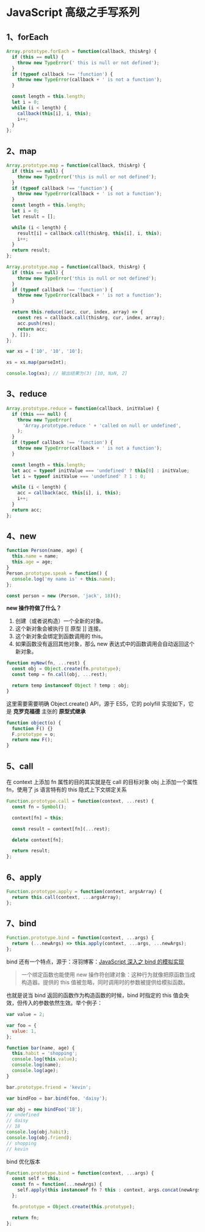 # JavaScript 高级之手写系列

## 1、forEach

```js
Array.prototype.forEach = function(callback, thisArg) {
  if (this == null) {
    throw new TypeError(' this is null or not defined');
  }
  if (typeof callback !== 'function') {
    throw new TypeError(callback + ' is not a function');
  }

  const length = this.length;
  let i = 0;
  while (i < length) {
    callback(this[i], i, this);
    i++;
  }
};
```

## 2、map

```js
Array.prototype.map = function(callback, thisArg) {
  if (this == null) {
    throw new TypeError('this is null or not defined');
  }
  if (typeof callback !== 'function') {
    throw new TypeError(callback + ' is not a function');
  }
  const length = this.length;
  let i = 0;
  let result = [];

  while (i < length) {
    result[i] = callback.call(thisArg, this[i], i, this);
    i++;
  }
  return result;
};
```

```js
Array.prototype.map = function(callback, thisArg) {
  if (this == null) {
    throw new TypeError('this is null or not defined');
  }
  if (typeof callback !== 'function') {
    throw new TypeError(callback + ' is not a function');
  }

  return this.reduce((acc, cur, index, array) => {
    const res = callback.call(thisArg, cur, index, array);
    acc.push(res);
    return acc;
  }, []);
};
```

```js
var xs = ['10', '10', '10'];

xs = xs.map(parseInt);

console.log(xs); // 输出结果为(3) [10, NaN, 2]
```

## 3、reduce

```js
Array.prototype.reduce = function(callback, initValue) {
  if (this === null) {
    throw new TypeError(
      'Array.prototype.reduce ' + 'called on null or undefined',
    );
  }
  if (typeof callback !== 'function') {
    throw new TypeError(callback + ' is not a function');
  }

  const length = this.length;
  let acc = typeof initValue === 'undefined' ? this[0] : initValue;
  let i = typeof initValue === 'undefined' ? 1 : 0;

  while (i < length) {
    acc = callback(acc, this[i], i, this);
    i++;
  }
  return acc;
};
```

## 4、new

```js
function Person(name, age) {
  this.name = name;
  this.age = age;
}
Person.prototype.speak = function() {
  console.log('my name is' + this.name);
};

const person = new (Person, 'jack', 18)();
```

**new 操作符做了什么？**

1. 创建（或者说构造）一个全新的对象。
2. 这个新对象会被执行 [[ 原型 ]] 连接。
3. 这个新对象会绑定到函数调用的 this。
4. 如果函数没有返回其他对象，那么 new 表达式中的函数调用会自动返回这个新对象。

```js
function myNew(fn, ...rest) {
  const obj = Object.create(fn.prototype);
  const temp = fn.call(obj, ...rest);

  return temp instanceof Object ? temp : obj;
}
```

这里需要需要明确 Object.create() API，源于 ES5，它的 polyfill 实现如下，它是 **克罗克福德** 主张的 **原型式继承**

```js
function object(o) {
  function F() {}
  F.prototype = o;
  return new F();
}
```

## 5、call

在 context 上添加 fn 属性的目的其实就是在 call 的目标对象 obj 上添加一个属性 fn，使用了 js 语言特有的 this 隐式上下文绑定关系

```js
Function.prototype.call = function(context, ...rest) {
  const fn = Symbol();

  context[fn] = this;

  const result = context[fn](...rest);

  delete context[fn];

  return result;
};
```

## 6、apply

```js
Function.prototype.apply = function(context, argsArray) {
  return this.call(context, ...argsArray);
};
```

## 7、bind

```js
Function.prototype.bind = function(context, ...args) {
  return (...newArgs) => this.apply(context, ...args, ...newArgs);
};
```

bind 还有一个特点，源于：冴羽博客：[JavaScript 深入之 bind 的模拟实现](https://github.com/mqyqingfeng/Blog/issues/12)

> 一个绑定函数也能使用 new 操作符创建对象：这种行为就像把原函数当成构造器。提供的 this 值被忽略，同时调用时的参数被提供给模拟函数。

也就是说当 bind 返回的函数作为构造函数的时候，bind 时指定的 this 值会失效，但传入的参数依然生效。举个例子：

```js
var value = 2;

var foo = {
  value: 1,
};

function bar(name, age) {
  this.habit = 'shopping';
  console.log(this.value);
  console.log(name);
  console.log(age);
}

bar.prototype.friend = 'kevin';

var bindFoo = bar.bind(foo, 'daisy');

var obj = new bindFoo('18');
// undefined
// daisy
// 18
console.log(obj.habit);
console.log(obj.friend);
// shopping
// kevin
```

bind 优化版本

```js
Function.prototype.bind = function(context, ...args) {
  const self = this;
  const fn = function(...newArgs) {
    self.apply(this instanceof fn ? this : context, args.concat(newArgs));
  };

  fn.prototype = Object.create(this.prototype);

  return fn;
};
```
